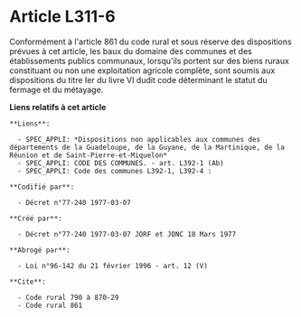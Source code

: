 # Article L311-6

Conformément à l'article 861 du code rural et sous réserve des dispositions prévues à cet article, les baux du domaine des
communes et des établissements publics communaux, lorsqu'ils portent sur des biens ruraux constituant ou non une exploitation
agricole complète, sont soumis aux dispositions du titre Ier du livre VI dudit code déterminant le statut du fermage et du
métayage.

**Liens relatifs à cet article**

	**Liens**:

	  - SPEC_APPLI: *Dispositions non applicables aux communes des départements de la Guadeloupe, de la Guyane, de la Martinique, de la Réunion et de Saint-Pierre-et-Miquelon*
	  - SPEC_APPLI: CODE DES COMMUNES. - art. L392-1 (Ab)
	  - SPEC_APPLI: Code des communes L392-1, L392-4 :

	**Codifié par**:

	  - Décret n°77-240 1977-03-07

	**Créé par**:

	  - Décret n°77-240 1977-03-07 JORF et JONC 18 Mars 1977

	**Abrogé par**:

	  - Loi n°96-142 du 21 février 1996 - art. 12 (V)

	**Cite**:

	  - Code rural 790 à 870-29
	  - Code rural 861

